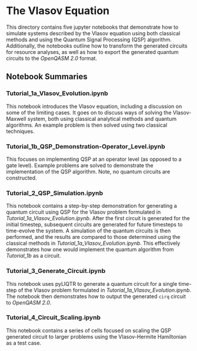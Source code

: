 # The Vlasov Equation  
This directory contains five jupyter notebooks that demonstrate how to simulate systems described by the Vlasov equation using both classical methods and using the Quantum Signal Processing (QSP) algorithm. Additionally, the notebooks outline how to transform the generated circuits for resource analyses, as well as how to export the generated quantum circuits to the _OpenQASM 2.0_ format.

## Notebook Summaries
### Tutorial_1a_Vlasov_Evolution.ipynb
This notebook introduces the Vlasov equation, including a discussion on some of the limiting cases. It goes on to discuss ways of solving the Vlasov-Maxwell system, both using classical analytical methods and quantum algorithms. An example problem is then solved using two classical techniques.

### Tutorial_1b_QSP_Demonstration-Operator_Level.ipynb
This focuses on implementing QSP at an operator level (as opposed to a gate level). Example problems are solved to demonstrate the implementation of the QSP algorithm. Note, no quantum circuits are constructed.

### Tutorial_2_QSP_Simulation.ipynb
This notebook contains a step-by-step demonstration for generating a quantum circuit using QSP for the Vlasov problem formulated in _Tutorial_1a_Vlasov_Evolution.ipynb_. After the first circuit is generated for the initial timestep, subsequent circuits are generated for future timesteps to time-evolve the system. A simulation of the quantum circuits is then performed, and the results are compared to those determined using the classical methods in _Tutorial_1a_Vlasov_Evolution.ipynb_. This effectively demonstrates how one would implement the quantum algorithm from _Tutorial_1b_ as a circuit.

### Tutorial_3_Generate_Circuit.ipynb
This notebook uses pyLIQTR to generate a quantum circuit for a single time-step of the Vlasov problem formulated in _Tutorial_1a_Vlasov_Evolution.ipynb_. The notebook then demonstrates how to output the generated `cirq` circuit to _OpenQASM 2.0_.

### Tutorial_4_Circuit_Scaling.ipynb
This notebook contains a series of cells focused on scaling the QSP generated circuit to larger problems using the Vlasov-Hermite Hamiltonian as a test case. 
